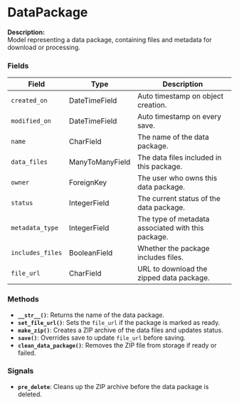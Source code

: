 # DataPackage

**Description:**  
Model representing a data package, containing files and metadata for download or processing.

### Fields

| Field             | Type            | Description                                                       |
|------------------|------------------|-------------------------------------------------------------------|
| `created_on`      | DateTimeField   | Auto timestamp on object creation.                                |
| `modified_on`     | DateTimeField   | Auto timestamp on every save.                                     |
| `name`            | CharField       | The name of the data package.                                     |
| `data_files`      | ManyToManyField | The data files included in this package.                          |
| `owner`           | ForeignKey      | The user who owns this data package.                              |
| `status`          | IntegerField    | The current status of the data package.                           |
| `metadata_type`   | IntegerField    | The type of metadata associated with this package.                |
| `includes_files`  | BooleanField    | Whether the package includes files.                               |
| `file_url`        | CharField       | URL to download the zipped data package.                          |

### Methods

- **`__str__()`**: Returns the name of the data package.
- **`set_file_url()`**: Sets the `file_url` if the package is marked as ready.
- **`make_zip()`**: Creates a ZIP archive of the data files and updates status.
- **`save()`**: Overrides save to update `file_url` before saving.
- **`clean_data_package()`**: Removes the ZIP file from storage if ready or failed.

### Signals

- **`pre_delete`**: Cleans up the ZIP archive before the data package is deleted.
